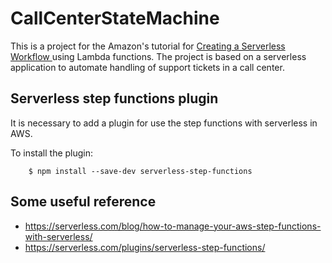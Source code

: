 # CallCenterStateMachine

This is a project for the Amazon's tutorial for [Creating a Serverless Workflow
](https://aws.amazon.com/getting-started/tutorials/create-a-serverless-workflow-step-functions-lambda/) using Lambda functions. The project is based on a serverless application to automate handling of support tickets in a call center.

## Serverless step functions plugin

It is necessary to add a plugin for use the step functions with serverless in AWS.

To install the plugin:
```
    $ npm install --save-dev serverless-step-functions
```

## Some useful reference

- https://serverless.com/blog/how-to-manage-your-aws-step-functions-with-serverless/
- https://serverless.com/plugins/serverless-step-functions/
